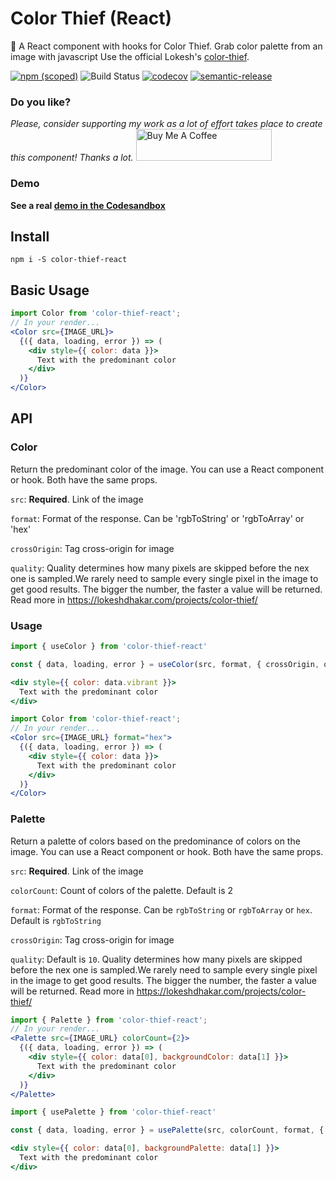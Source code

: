 # Color Thief (React)
🎨 A React component with hooks for Color Thief. Grab color palette from an image with javascript
Use the official Lokesh's [color-thief](https://github.com/lokesh/color-thief/).

[![npm (scoped)](https://img.shields.io/npm/v/color-thief-react.svg)](https://www.npmjs.com/package/color-thief-react)
![Build Status](https://github.com/jonyw4/color-thief-react/workflows/Test,%20build%20and%20deploy/badge.svg)
[![codecov](https://codecov.io/gh/jonyw4/color-thief-react/branch/master/graph/badge.svg)](https://codecov.io/gh/jonyw4/color-thief-react)
[![semantic-release](https://img.shields.io/badge/%20%20%F0%9F%93%A6%F0%9F%9A%80-semantic--release-e10079.svg)](https://github.com/semantic-release/semantic-release)

### Do you like?
*Please, consider supporting my work as a lot of effort takes place to create this component! Thanks a lot.*
<a href="https://www.buymeacoffee.com/jonycelio" target="_blank"><img src="https://cdn.buymeacoffee.com/buttons/default-yellow.png" alt="Buy Me A Coffee" style="height: 51px !important;width: 217px !important;" ></a>


### Demo
**See a real [demo in the Codesandbox](https://codesandbox.io/s/color-thief-react100-zh6f8)**

## Install
```
npm i -S color-thief-react
```

## Basic Usage
```jsx
import Color from 'color-thief-react';
// In your render...
<Color src={IMAGE_URL}>
  {({ data, loading, error }) => (
    <div style={{ color: data }}>
      Text with the predominant color
    </div>
  )}
</Color>
```

## API
### Color

Return the predominant color of the image. You can use a React component or hook. Both have the same props.

`src`: **Required**. Link of the image

`format`: Format of the response. Can be 'rgbToString' or 'rgbToArray' or 'hex'

`crossOrigin`: Tag cross-origin for image

`quality`: Quality determines how many pixels are skipped before the nex one is sampled.We rarely need to sample every single pixel in the image to get good results. The bigger the number, the faster a value will be returned. Read more in https://lokeshdhakar.com/projects/color-thief/

### Usage
```jsx
import { useColor } from 'color-thief-react'

const { data, loading, error } = useColor(src, format, { crossOrigin, quality})

<div style={{ color: data.vibrant }}>
  Text with the predominant color
</div>
```

```jsx
import Color from 'color-thief-react';
// In your render...
<Color src={IMAGE_URL} format="hex">
  {({ data, loading, error }) => (
    <div style={{ color: data }}>
      Text with the predominant color
    </div>
  )}
</Color>
```
### Palette
Return a palette of colors based on the predominance of colors on the image. You can use a React component or hook. Both have the same props.

`src`: **Required**. Link of the image

`colorCount`: Count of colors of the palette. Default is 2

`format`: Format of the response. Can be `rgbToString` or `rgbToArray` or `hex`. Default is `rgbToString`

`crossOrigin`: Tag cross-origin for image

`quality`: Default is `10`. Quality determines how many pixels are skipped before the nex one is sampled.We rarely need to sample every single pixel in the image to get good results. The bigger the number, the faster a value will be returned. Read more in https://lokeshdhakar.com/projects/color-thief/

```jsx
import { Palette } from 'color-thief-react';
// In your render...
<Palette src={IMAGE_URL} colorCount={2}>
  {({ data, loading, error }) => (
    <div style={{ color: data[0], backgroundColor: data[1] }}>
      Text with the predominant color
    </div>
  )}
</Palette>
```

```jsx
import { usePalette } from 'color-thief-react'

const { data, loading, error } = usePalette(src, colorCount, format, { crossOrigin, quality})

<div style={{ color: data[0], backgroundPalette: data[1] }}>
  Text with the predominant color
</div>
```
